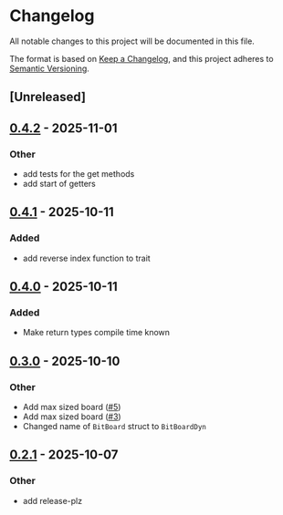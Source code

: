 # Changelog

All notable changes to this project will be documented in this file.

The format is based on [Keep a Changelog](https://keepachangelog.com/en/1.0.0/),
and this project adheres to [Semantic Versioning](https://semver.org/spec/v2.0.0.html).

## [Unreleased]

## [0.4.2](https://github.com/natemcintosh/bit-board/compare/v0.4.1...v0.4.2) - 2025-11-01

### Other

- add tests for the get methods
- add start of getters

## [0.4.1](https://github.com/natemcintosh/bit-board/compare/v0.4.0...v0.4.1) - 2025-10-11

### Added

- add reverse index function to trait

## [0.4.0](https://github.com/natemcintosh/bit-board/compare/v0.3.0...v0.4.0) - 2025-10-11

### Added

- Make return types compile time known

## [0.3.0](https://github.com/natemcintosh/bit-board/compare/v0.2.1...v0.3.0) - 2025-10-10

### Other

- Add max sized board ([#5](https://github.com/natemcintosh/bit-board/pull/5))
- Add max sized board ([#3](https://github.com/natemcintosh/bit-board/pull/3))
- Changed name of `BitBoard` struct to `BitBoardDyn`

## [0.2.1](https://github.com/natemcintosh/bit-board/compare/v0.2.0...v0.2.1) - 2025-10-07

### Other

- add release-plz
